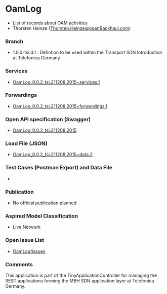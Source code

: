 # OamLog
- List of records about OAM activities
- Thorsten Heinze (Thorsten.Heinze@openBackhaul.com)

### Branch
- 1.0.0-tsi.d.t : Defintion to be used within the Transport SDN Introduction at Telefonica Germany

### Services
- [OamLog_0.0.2_tsi.211208.2015+services.1](./OamLog_0.0.2_tsi.211208.2015+services.1.xlsx)

### Forwardings
- [OamLog_0.0.2_tsi.211208.2015+forwardings.1](./OamLog_0.0.2_tsi.211208.2015+forwardings.1.xlsx)

### Open API specification (Swagger)
- [OamLog_0.0.2_tsi.211208.2015](OamLog_0.0.2_tsi.211208.2015.yaml)

### Load File (JSON)
- [OamLog_0.0.2_tsi.211208.2015+data.2](OamLog_0.0.2_tsi.211208.2015+data.2.json)

### Test Cases (Postman Export) and Data File
- 

### Publication
- No official publication planned

### Aspired Model Classification
- Live Network

### Open Issue List
- [OamLog/issues](../../issues)

### Comments
This application is part of the TinyApplicationController for managing the REST applications forming the MBH SDN application layer at Telefonica Germany.
